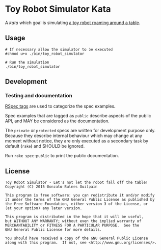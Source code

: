Toy Robot Simulator Kata
========================

A _kata_ which goal is simulating [a toy robot roaming around a table][problem].

  [problem]: PROBLEM.md

Usage
-----

```
# If necessary allow the simulator to be executed
#chmod u+x ./bin/toy_robot_simulator

# Run the simulation
./bin/toy_robot_simulator
```

Development
-----------

### Testing and documentation

[RSpec tags][tags] are used to categorize the spec examples.

Spec examples that are tagged as `public` describe aspects of the public API, and MAY be considered as the documentation.

The `private` or `protected` specs are written for development purpose only. Because they describe internal behaviour which may change at any moment without notice, they are only executed as a secondary task by default (`rake`) and SHOULD be ignored.

Run `rake spec:public` to print the public documentation.

  [tags]: https://www.relishapp.com/rspec/rspec-core/v/3-2/docs/command-line/tag-option

License
-------

    Toy Robot Simulator - Let's not let the robot fall off the table!
    Copyright (C) 2015 Gonzalo Bulnes Guilpain

    This program is free software: you can redistribute it and/or modify
    it under the terms of the GNU General Public License as published by
    the Free Software Foundation, either version 3 of the License, or
    (at your option) any later version.

    This program is distributed in the hope that it will be useful,
    but WITHOUT ANY WARRANTY; without even the implied warranty of
    MERCHANTABILITY or FITNESS FOR A PARTICULAR PURPOSE.  See the
    GNU General Public License for more details.

    You should have received a copy of the GNU General Public License
    along with this program.  If not, see <http://www.gnu.org/licenses/>.
